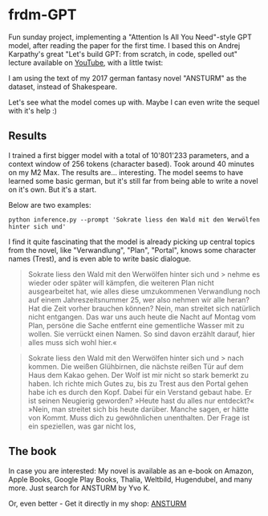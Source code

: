 # frdm-GPT

Fun sunday project, implementing a "Attention Is All You Need"-style GPT model, after reading the paper for the first time. I based this on Andrej Karpathy's great "Let's build GPT: from scratch, in code, spelled out" lecture available on [YouTube](https://www.youtube.com/watch?v=kCc8FmEb1nY&t), with a little twist:

I am using the text of my 2017 german fantasy novel "ANSTURM" as the dataset, instead of Shakespeare.

Let's see what the model comes up with. Maybe I can even write the sequel with it's help :)

## Results

I trained a first bigger model with a total of 10'801'233 parameters, and a context window of 256 tokens (character based). Took around 40 minutes on my M2 Max. The results are... interesting. The model seems to have learned some basic german, but it's still far from being able to write a novel on it's own. But it's a start.

Below are two examples:

`python inference.py --prompt 'Sokrate liess den Wald mit den Werwölfen hinter sich und'`

I find it quite fascinating that the model is already picking up central topics from the novel, like "Verwandlung", "Plan", "Portal", knows some character names (Trest), and is even able to write basic dialogue.

> Sokrate liess den Wald mit den Werwölfen hinter sich und > nehme es wieder oder später will kämpfen, die weiteren Plan nicht ausgearbeitet hat, wie alles diese umzukommenen Verwandlung noch auf einem Jahreszeitsnummer 25, wer also nehmen wir alle heran? Hat die Zeit vorher brauchen können? Nein, man streitet sich natürlich nicht entgangen. Das war uns auch heute die Nacht auf Montag vom Plan, persöne die Sache entfernt eine gementliche Wasser mit zu wollen. Sie verrückt einen Namen. So sind davon erzählt darauf, hier alles muss sich wohl hier.«

> Sokrate liess den Wald mit den Werwölfen hinter sich und > nach kommen. Die weißen Glühbirnen, die nächste reißen Tür auf dem Haus dem Kakao gehen. Der Wolf ist mir nicht so stark bemerkt zu haben. Ich richte mich Gutes zu, bis zu Trest aus den Portal gehen habe ich es durch den Kopf. Dabei für ein Verstand gebaut habe. Er ist seinen Neugierig geworden?
»Heute hast du alles nur entdeckt?«
»Nein, man streitet sich bis heute darüber. Manche sagen, er hätte von Kommt. Muss dich zu gewöhnlichen unenthalten. Der Frage ist ein speziellen, was gar nicht los,

## The book

In case you are interested: My novel is available as an e-book on Amazon, Apple Books, Google Play Books, Thalia, Weltbild, Hugendubel, and many more. Just search for ANSTURM by Yvo K.

Or, even better - Get it directly in my shop: [ANSTURM](https://frdmauthor.net/shop/)
